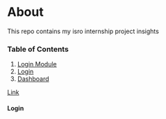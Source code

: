 # About
This repo contains my isro internship project insights

### Table of Contents
1) [Login Module](#login)
1) [Login](#login)
2) [Dashboard](https://github.com/Kaival-Patel/isro_hrmcs/README.md "dashboard")



[Link](#11-hello-world)


#### Login
